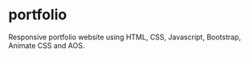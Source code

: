 # portfolio
Responsive portfolio website using HTML, CSS, Javascript, Bootstrap, Animate CSS and AOS.
